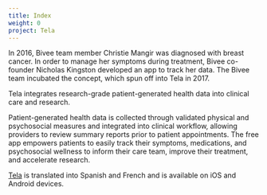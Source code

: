 ```yaml
---
title: Index
weight: 0
project: Tela
---
```


In 2016, Bivee team member Christie Mangir was diagnosed with breast cancer. In order to manage her symptoms during treatment, Bivee co-founder Nicholas Kingston  developed an app to track her data. The Bivee team incubated the concept, which spun off into Tela in 2017. 

Tela integrates research-grade patient-generated health data into clinical care and research.

Patient-generated health data is collected through validated physical and psychosocial measures and integrated into clinical workflow, allowing providers to review summary reports prior to patient appointments. The free app empowers patients to easily track their symptoms, medications, and psychosocial wellness to inform their care team, improve their treatment, and accelerate research.

[Tela](https://tela.app) is translated into Spanish and French and is available on iOS and Android devices.
